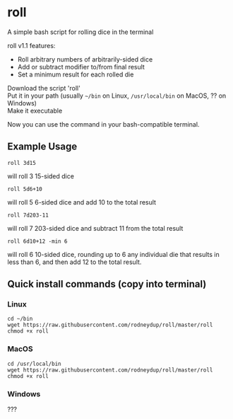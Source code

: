 # roll
A simple bash script for rolling dice in the terminal

roll v1.1 features:
- Roll arbitrary numbers of arbitrarily-sided dice
- Add or subtract modifier to/from final result
- Set a minimum result for each rolled die

Download the script 'roll'  
Put it in your path (usually `~/bin` on Linux, `/usr/local/bin` on MacOS, ?? on Windows)  
Make it executable

Now you can use the command in your bash-compatible terminal.

## Example Usage

`roll 3d15`

will roll 3 15-sided dice

        
`roll 5d6+10`

will roll 5 6-sided dice and add 10 to the total result

`roll 7d203-11`

will roll 7 203-sided dice and subtract 11 from the total result

`roll 6d10+12 -min 6`

will roll 6 10-sided dice, rounding up to 6 any individual die that results in less than 6, and then add 12 to the total result.


## Quick install commands (copy into terminal)

### Linux

```
cd ~/bin
wget https://raw.githubusercontent.com/rodneydup/roll/master/roll
chmod +x roll
```

### MacOS

```
cd /usr/local/bin
wget https://raw.githubusercontent.com/rodneydup/roll/master/roll
chmod +x roll
```
### Windows

???
